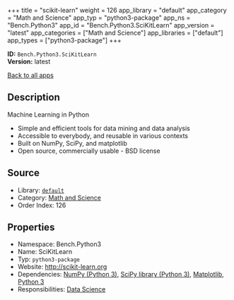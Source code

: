 ﻿+++
title = "scikit-learn"
weight = 126
app_library = "default"
app_category = "Math and Science"
app_typ = "python3-package"
app_ns = "Bench.Python3"
app_id = "Bench.Python3.SciKitLearn"
app_version = "latest"
app_categories = ["Math and Science"]
app_libraries = ["default"]
app_types = ["python3-package"]
+++

**ID:** `Bench.Python3.SciKitLearn`  
**Version:** latest  
<!--more-->

[Back to all apps](/apps/)

## Description
Machine Learning in Python

- Simple and efficient tools for data mining and data analysis
- Accessible to everybody, and reusable in various contexts
- Built on NumPy, SciPy, and matplotlib
- Open source, commercially usable - BSD license

## Source

* Library: [`default`](/app_libraries/default)
* Category: [Math and Science](/app_categories/math-and-science)
* Order Index: 126

## Properties

* Namespace: Bench.Python3
* Name: SciKitLearn
* Typ: `python3-package`
* Website: <http://scikit-learn.org>
* Dependencies: [NumPy (Python 3)](/apps/Bench.Python3.NumPy), [SciPy library (Python 3)](/apps/Bench.Python3.SciPyLib), [Matplotlib](/apps/Bench.Python.Matplotlib), [Python 3](/apps/Bench.Python3)
* Responsibilities: [Data Science](/apps/Bench.Group.DataScience)

